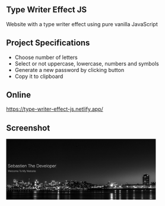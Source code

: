 ## Type Writer Effect JS

Website with a type writer effect using pure vanilla JavaScript

## Project Specifications

- Choose number of letters
- Select or not uppercase, lowercase, numbers and symbols
- Generate a new password by clicking button
- Copy it to clipboard

## Online

https://type-writer-effect-js.netlify.app/

## Screenshot

<img src="https://github.com/se4astien/type-writer-effect-js/blob/master/screenshot.png" alt="cover type writer effect" width="80%" />
